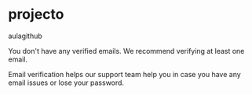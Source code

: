 projecto
========

aulagithub

You don't have any verified emails. We recommend verifying at least one email.

Email verification helps our support team help you in case you have any email issues or lose your password.
